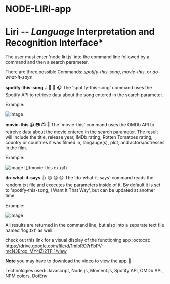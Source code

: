 # NODE-LIRI-app

# Liri -- _Language_ Interpretation and Recognition Interface*

The user must enter 'node liri.js' into the command line followed by a command and then a search parameter.

There are three possible Commands: *spotify-this-song*, *movie-this*, or *do-what-it-says*


**spotify-this-song** :notes: :musical_keyboard: :musical_score: :headphones:
The 'spotify-this-song' command uses the Spotify API to retrieve data about the song entered in the search parameter.

Example: 

![image](https://user-images.githubusercontent.com/42306913/50749430-10098180-11fc-11e9-8954-e54f20ac74b1.png)


**movie-this** :video_camera: :camera: :tv: :vhs:
The 'movie-this' command uses the OMDb API to retreive data about the movie entered in the search parameter. The result will include the title, release year, IMDb rating, Rotten Tomatoes rating, country or countries it was filmed in, langauge(s), plot, and actors/actresses in the film.

Example:

![image](https://user-images.githubusercontent.com/42306913/50749324-6e823000-11fb-11e9-8fd1-a6c8467f0ec7.png)
![](movie-this ex.gif)


**do-what-it-says** :+1: :smile: :yum: :laughing:
The 'do-what-it-says' command reads the random.txt file and executes the parameters inside of it. By default it is set to 'spotify-this-song, I Want It That Way', but can be updated at another time. 

Example:

![image](https://user-images.githubusercontent.com/42306913/50751326-8f9c4e00-1206-11e9-8153-42bc2dd2e3ee.png)


All results are returned in the command line, but also into a separate text file named 'log.txt' as well.

check out this link for a visual display of the functioning app :octocat:
https://drive.google.com/file/d/1mIbRO7rFbPV-mcN3Erqo_MY4iZi2TF_1/view

**Note** you may have to download the video to view the app :grimacing:

Technologies used: Javascript, Node.js, Moment.js, Spotify API, OMDb API, NPM colors, DotEnv
